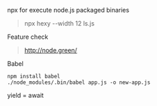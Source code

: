 npx for execute node.js packaged binaries
> npx hexy --width 12 ls.js

Feature check
> http://node.green/

Babel
```
npm install babel
./node_modules/.bin/babel app.js -o new-app.js
```

yield = await